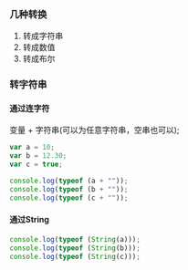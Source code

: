 ### 几种转换
1. 转成字符串
2. 转成数值
3. 转成布尔

### 转字符串
#### 通过连字符
变量 + 字符串(可以为任意字符串，空串也可以); 

```js
var a = 10;
var b = 12.30;
var c = true;

console.log(typeof (a + ""));
console.log(typeof (b + ""));
console.log(typeof (c + ""));
```

#### 通过String

```js
console.log(typeof (String(a)));
console.log(typeof (String(b)));
console.log(typeof (String(c)));
```